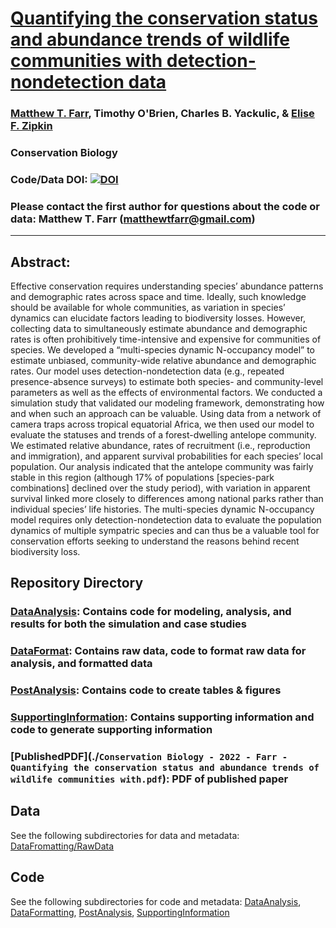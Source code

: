 # [Quantifying the conservation status and abundance trends of wildlife communities with detection-nondetection data](https://conbio.onlinelibrary.wiley.com/doi/10.1111/cobi.13934)

### [Matthew T. Farr](https://farrmt.github.io/), Timothy O'Brien, Charles B. Yackulic, & [Elise F. Zipkin](https://zipkinlab.org/)

### Conservation Biology

### Code/Data DOI: [![DOI](https://zenodo.org/badge/DOI/10.5281/zenodo.6513044.svg)](https://doi.org/10.5281/zenodo.6513044)

### Please contact the first author for questions about the code or data: Matthew T. Farr (matthewtfarr@gmail.com)
__________________________________________________________________________________________________________________________________________

## Abstract:  
Effective conservation requires understanding species’ abundance patterns and demographic rates across space and time. Ideally, such knowledge should be available for whole communities, as variation in species’ dynamics can elucidate factors leading to biodiversity losses. However, collecting data to simultaneously estimate abundance and demographic rates is often prohibitively time-intensive and expensive for communities of species. We developed a “multi-species dynamic N-occupancy model” to estimate unbiased, community-wide relative abundance and demographic rates. Our model uses detection-nondetection data (e.g., repeated presence-absence surveys) to estimate both species- and community-level parameters as well as the effects of environmental factors. We conducted a simulation study that validated our modeling framework, demonstrating how and when such an approach can be valuable. Using data from a network of camera traps across tropical equatorial Africa, we then used our model to evaluate the statuses and trends of a forest-dwelling antelope community. We estimated relative abundance, rates of recruitment (i.e., reproduction and immigration), and apparent survival probabilities for each species’ local population. Our analysis indicated that the antelope community was fairly stable in this region (although 17% of populations [species-park combinations] declined over the study period), with variation in apparent survival linked more closely to differences among national parks rather than individual species’ life histories. The multi-species dynamic N-occupancy model requires only detection-nondetection data to evaluate the population dynamics of multiple sympatric species and can thus be a valuable tool for conservation efforts seeking to understand the reasons behind recent biodiversity loss.

## Repository Directory

### [DataAnalysis](./DataAnalysis): Contains code for modeling, analysis, and results for both the simulation and case studies
### [DataFormat](./DataFormat): Contains raw data, code to format raw data for analysis, and formatted data
### [PostAnalysis](./PostAnalysis): Contains code to create tables & figures
### [SupportingInformation](./SupportingInformation): Contains supporting information and code to generate supporting information
### [PublishedPDF](./`Conservation Biology - 2022 - Farr - Quantifying the conservation status and abundance trends of wildlife communities with.pdf`): PDF of published paper

## Data
See the following subdirectories for data and metadata: [DataFromatting/RawData](./DataFormatting/RawData)  

## Code
See the following subdirectories for code and metadata: [DataAnalysis](./DataAnalysis), [DataFormatting](./DataFormatting), [PostAnalysis](./PostAnalysis), [SupportingInformation](./SupportingInformation)


